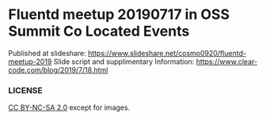 Fluentd meetup 20190717 in OSS Summit Co Located Events
===

Published at slideshare: https://www.slideshare.net/cosmo0920/fluentd-meetup-2019
Slide script and supplimentary Information: https://www.clear-code.com/blog/2019/7/18.html

### LICENSE

[CC BY-NC-SA 2.0](https://creativecommons.org/licenses/by-nc-sa/2.0/) except for images.
